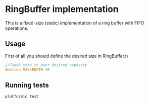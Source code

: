 # RingBuffer implementation
This is a fixed-size (static) implementation of a ring buffer with FIFO operations.

## Usage
First of all you should define the desired size in RingBuffer.h
```cpp
//Tweak this to your desired capacity
#define MAXLENGTH 10
```

## Running tests
```bash
platformio test
```